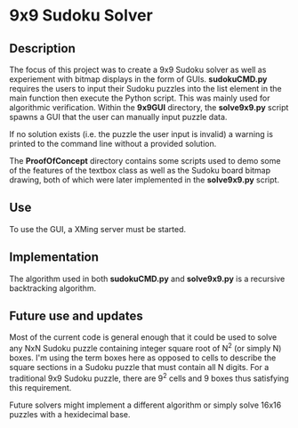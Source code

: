 # 9x9 Sudoku Solver

## Description
The focus of this project was to create a 9x9 Sudoku solver as well as experiement with bitmap displays in the form of GUIs.  **sudokuCMD.py** requires the users to input their Sudoku puzzles into the list element in the main function then execute the Python script.  This was mainly used for algorithmic verification.  Within the **9x9GUI** directory, the **solve9x9.py** script spawns a GUI that the user can manually input puzzle data.

If no solution exists (i.e. the puzzle the user input is invalid) a warning is printed to the command line without a provided solution.

The **ProofOfConcept** directory contains some scripts used to demo some of the features of the textbox class as well as the Sudoku board bitmap drawing, both of which were later implemented in the **solve9x9.py** script.

## Use
To use the GUI, a XMing server must be started.

## Implementation
The algorithm used in both **sudokuCMD.py** and **solve9x9.py** is a recursive backtracking algorithm.

## Future use and updates
Most of the current code is general enough that it could be used to solve any NxN Sudoku puzzle containing integer square root of N<sup>2</sup> (or simply N) boxes. I'm using the term boxes here as opposed to cells to describe the square sections in a Sudoku puzzle that must contain all N digits.  For a traditional 9x9 Sudoku puzzle, there are 9<sup>2</sup> cells and 9 boxes thus satisfying this requirement.

Future solvers might implement a different algorithm or simply solve 16x16 puzzles with a hexidecimal base.